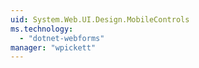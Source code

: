 ```yaml
---
uid: System.Web.UI.Design.MobileControls
ms.technology: 
  - "dotnet-webforms"
manager: "wpickett"
---
```

